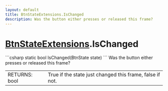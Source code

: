 ```yaml
---
layout: default
title: BtnStateExtensions.IsChanged
description: Was the button either presses or released this frame?
---
```

# [BtnStateExtensions]({{site.url}}/Pages/StereoKit/BtnStateExtensions.html).IsChanged

<div class='signature' markdown='1'>
```csharp
static bool IsChanged(BtnState state)
```
Was the button either presses or released this frame?
</div>

|  |  |
|--|--|
|RETURNS: bool|True if the state just changed this frame, false if not.|




